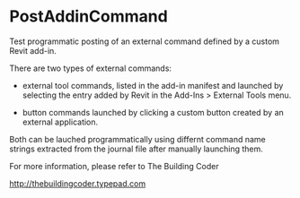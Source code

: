 PostAddinCommand
================

Test programmatic posting of an external command 
defined by a custom Revit add-in.

There are two types of external commands: 

- external tool commands, listed in the add-in manifest 
and launched by selecting the entry added by Revit in 
the Add-Ins > External Tools menu.

- button commands launched by clicking a custom button
created by an external application.

Both can be lauched programmatically using differnt 
command name strings extracted from the journal file
after manually launching them.

For more information, please refer to The Building Coder

http://thebuildingcoder.typepad.com
